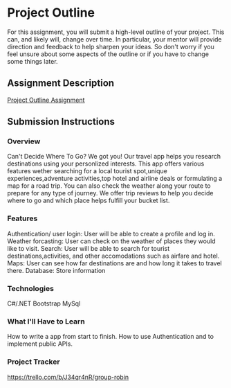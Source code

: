 # Project Outline
For this assignment, you will submit a high-level outline of your project. This can, and likely will, change over time. In particular, your mentor will provide direction and feedback to help sharpen your ideas. So don't worry if you feel unsure about some aspects of the outline or if you have to change some things later.

## Assignment Description
[Project Outline Assignment](https://education.launchcode.org/liftoff/modules/assignments/project-outline)

## Submission Instructions

### Overview
Can't Decide Where To Go? We got you! Our travel app helps you research destinations using your personlized interests. This app offers various features wether searching for a local tourist spot,unique experiences,adventure activities,top hotel and airline deals or formulating a map for a road trip. You can also check the weather along your route to prepare for any type of journey. We offer trip reviews to help you decide where to go and which place helps fulfill your bucket list.
### Features
Authentication/ user login: User will be able to create a profile and log in.
Weather forcasting: User can check on the weather of places they would like to visit.
Search: User will be able to search for tourist destinations,activities, and other accomodations such as airfare and hotel.
Maps: User can see how far destinations are and how long it takes to travel there.
Database: Store information 
### Technologies
C#/.NET
Bootstrap
MySql
### What I'll Have to Learn
How to write a app from start to finish. How to use Authentication and to implement public APIs.
### Project Tracker
https://trello.com/b/J34qr4nR/group-robin